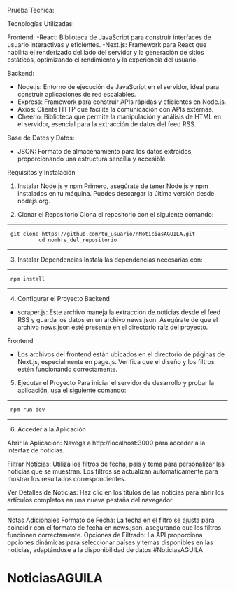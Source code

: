 Prueba Tecnica:

Tecnologías Utilizadas: 

Frontend:
-React: Biblioteca de JavaScript para construir interfaces de usuario interactivas y eficientes.
-Next.js: Framework para React que habilita el renderizado del lado del servidor y la generación de sitios estáticos, optimizando el   rendimiento y la experiencia del usuario.

Backend:
- Node.js: Entorno de ejecución de JavaScript en el servidor, ideal para construir aplicaciones de red escalables.
- Express: Framework para construir APIs rápidas y eficientes en Node.js.
- Axios: Cliente HTTP que facilita la comunicación con APIs externas.
- Cheerio: Biblioteca que permite la manipulación y análisis de HTML en el servidor, esencial para la extracción de datos del feed RSS.

Base de Datos y Datos:
- JSON: Formato de almacenamiento para los datos extraídos, proporcionando una estructura sencilla y accesible.


Requisitos y Instalación
1. Instalar Node.js y npm
Primero, asegúrate de tener Node.js y npm instalados en tu máquina. Puedes descargar la última versión desde nodejs.org.

2. Clonar el Repositorio
Clona el repositorio con el siguiente comando:

____________________________________________________________________________
                                                                         
     git clone https://github.com/tu_usuario/nNoticiasAGUILA.git           
              cd nombre_del_repositorio                                                                                                 
____________________________________________________________________________

3. Instalar Dependencias
Instala las dependencias necesarias con:

____________________________________
     npm install                    
____________________________________



4. Configurar el Proyecto
Backend
- scraper.js: Este archivo maneja la extracción de noticias desde el feed RSS y guarda los datos en un archivo news.json. Asegúrate de que el archivo news.json esté presente en el directorio raíz del proyecto.

Frontend
- Los archivos del frontend están ubicados en el directorio de páginas de Next.js, especialmente en page.js. Verifica que el diseño y los filtros estén funcionando correctamente.

5. Ejecutar el Proyecto
Para iniciar el servidor de desarrollo y probar la aplicación, usa el siguiente comando:

____________________________________
     npm run dev                    
____________________________________


6. Acceder a la Aplicación

Abrir la Aplicación:
Navega a http://localhost:3000 para acceder a la interfaz de noticias.

Filtrar Noticias:
Utiliza los filtros de fecha, país y tema para personalizar las noticias que se muestran. Los filtros se actualizan automáticamente para mostrar los resultados correspondientes.

Ver Detalles de Noticias:
Haz clic en los títulos de las noticias para abrir los artículos completos en una nueva pestaña del navegador.


__________________________________________________________________________________________________________________________________________
Notas Adicionales
Formato de Fecha: La fecha en el filtro se ajusta para coincidir con el formato de fecha en news.json, asegurando que los filtros funcionen correctamente.
Opciones de Filtrado: La API proporciona opciones dinámicas para seleccionar países y temas disponibles en las noticias, adaptándose a la disponibilidad de datos.#NoticiasAGUILA
# NoticiasAGUILA
